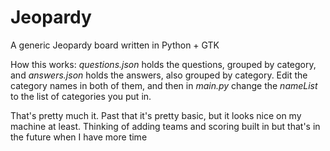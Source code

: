 # Jeopardy
A generic Jeopardy board written in Python + GTK

How this works:
*questions.json* holds the questions, grouped by category, and *answers.json* holds the answers, also grouped by category.
Edit the category names in both of them, and then in *main.py* change the *nameList* to the list of categories you put in.

That's pretty much it. Past that it's pretty basic, but it looks nice on my machine at least. Thinking of adding teams and scoring built in but that's in the future when I have more time
